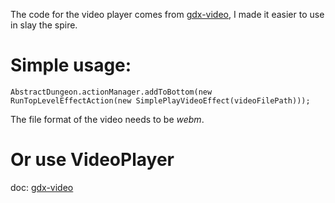 The code for the video player comes from [gdx-video](https://github.com/libgdx/gdx-video), I made it easier to use in slay the spire.

# Simple usage:
  `
  AbstractDungeon.actionManager.addToBottom(new RunTopLevelEffectAction(new SimplePlayVideoEffect(videoFilePath)));
  ` 
  
  The file format of the video needs to be *webm*.

# Or use VideoPlayer
  doc: [gdx-video](https://github.com/libgdx/gdx-video)
  
